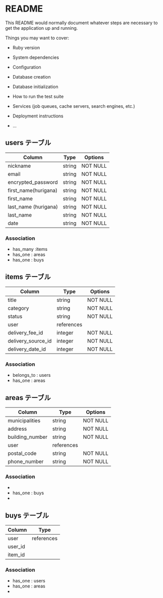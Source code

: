 # README

This README would normally document whatever steps are necessary to get the
application up and running.

Things you may want to cover:

* Ruby version

* System dependencies

* Configuration

* Database creation

* Database initialization

* How to run the test suite

* Services (job queues, cache servers, search engines, etc.)

* Deployment instructions

* ...
## users テーブル

| Column               | Type   | Options     |
| ---------------      | ------ | ----------- |
| nickname             | string |  NOT NULL   |
| email                | string |  NOT NULL   |
| encrypted_password   | string |  NOT NULL   |
| first_name(hurigana) | string |  NOT NULL   |
| first_name           | string |  NOT NULL   |
| last_name (hurigana) | string |  NOT NULL   |
| last_name            | string |  NOT NULL   |
| date                 | string |  NOT NULL   |


### Association

- has_many :items
- has_one : areas
- has_one : buys

## items テーブル

| Column             | Type           | Options     |
| ---------------    | -------------  | ----------- |
|   title            |  string        |   NOT NULL  |
| category           |  string        |   NOT NULL  |
|   status           |  string        |   NOT NULL  |
|    user            | references     | 
| delivery_fee_id    |  integer       |   NOT NULL  |
| delivery_source_id |  integer       |   NOT NULL  |
| delivery_date_id   |  integer       |   NOT NULL  |

### Association

- belongs_to : users
- has_one : areas



## areas テーブル

| Column               | Type        | Options     |
| -----------------    | ----------- | ----------- |
|   municipalities     | string      |   NOT NULL  |
|   address            | string      |   NOT NULL  |
|   building_number    | string      |   NOT NULL  |
|   user               | references  |  
|   postal_code        | string      |   NOT NULL  |
|  phone_number        | string      |   NOT NULL  |

### Association

- 
- has_one : buys
-

## buys テーブル

| Column               | Type        | 
| -----------------    | ----------- | 
|   user               | references  |  
|   user_id            |  
|   item_id            | 

### Association

- has_one : users
- has_one : areas
-